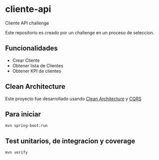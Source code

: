 # cliente-api
Cliente API challenge

Este repositorio es creado por un challenge en un proceso de seleccion.

## Funcionalidades

- Crear Cliente
- Obtener lista de Clientes
- Obtener KPI de clientes

## Clean Architecture

Este proyecto fue desarrollado usando [Clean Architecture](https://blog.cleancoder.com/uncle-bob/2012/08/13/the-clean-architecture.html) y [CQRS](https://martinfowler.com/bliki/CQRS.html)

## Para iniciar

```
mvn spring-boot:run
```

## Test unitarios, de integracion y coverage

```
mvn verify
```
